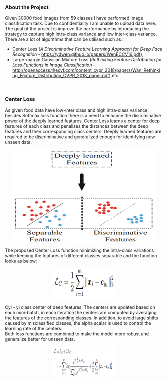 ### About the Project
Given 30000 food images from 59 classes I have performed image classification task. Due to confidentiality I am unable to upload data here.
The goal of the project is improve the performance by introducing the strategy to capture high intra-class variance and low inter-class variance.<br>
There are a lot of algorithms that can be utilised such as :
* Center Loss (*A Discriminative Feature Learning Approach for Deep Face Recognition* - https://ydwen.github.io/papers/WenECCV16.pdf), 
* Large-margin Gaussian Mixture Loss (*Rethinking Feature Distribution for Loss Functions in Image Classification* - http://openaccess.thecvf.com/content_cvpr_2018/papers/Wan_Rethinking_Feature_Distribution_CVPR_2018_paper.pdf),etc.
<br><br><br>

### Center Loss
As given food data have low-inter class and high intra-class variance, besides Softmax loss function there is a need to enhance the discriminative power of the deeply learned features. Center Loss learns a center for deep features of each class and penalizes the distances between the deep features and their corresponding class centers. Deeply learned features are required to be discriminative and generalized enough for identifying new unseen data.

<p align="center">
  <img width="460" height="300" src="readme_pictures/DLF.png">
</p>

The proposed Center Loss function minimizing the intra-class variations while keeping the features of different classes separable and the function looks as below:

<p align="center">
  <img width="200" height="100" src="readme_pictures/DistancetoCenter.png">
</p>
Cyi - yi class center of deep features. The centers are updated based on each mini-batch, in each iteration the centers are computed by averaging the features of the corresponding classes. In addition, to avoid large shifts caused by misclassified classes, the alpha scalar is used to control the learning rate of the centers.<br>
Both loss functions are combined to make the model more robust and generalize better for unseen data.

<p align="center">
  <img width="200" height="100" src="readme_pictures/Lost_Function.png">
</p>
